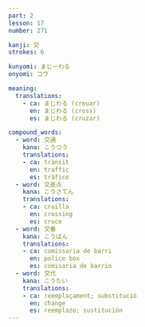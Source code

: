 ```yaml
---
part: 2
lesson: 17
number: 271

kanji: 交
strokes: 6

kunyomi: まじーわる
onyomi: コウ

meaning:
  translations:
    - ca: まじわる (creuar)
      en: まじわる (cross)
      es: まじわる (cruzar)

compound_words:
  - word: 交通
    kana: こうつう
    translations:
    - ca: trànsit
      en: traffic
      es: tráfico
  - word: 交差点
    kana: こうさてん
    translations:
    - ca: cruïlla
      en: crossing
      es: cruce
  - word: 交番
    kana: こうばん
    translations:
    - ca: comissaria de barri
      en: police box
      es: comisaria de barrio
  - word: 交代
    kana: こうたい
    translations:
    - ca: reemplaçament; substitució
      en: change
      es: reemplazo; sustitución
---
```


